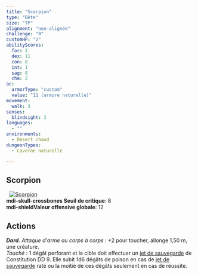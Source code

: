 ```yaml
---
title: "Scorpion"
type: "Bête"
size: "TP"
alignment: "non-alignée"
challenge: "0"
customHP: "2"
abilityScores:
  for: 2
  dex: 11
  con: 8
  int: 1
  sag: 8
  cha: 2
ac:
  armorType: "custom"
  value: "11 (armure naturelle)"
movement:
  walk: 3
senses:
  blindsight: 3
languages:
  - ""
environments:
  - Désert chaud
dungeonTypes:
  - Caverne naturelle

---
```

## Scorpion
&nbsp;
[![Scorpion](https://www.douaratil.fr/illustrations/bete/scorpionm.png)](https://www.douaratil.fr/illustrations/bete/scorpion.jpg)  
**<v-icon>mdi-skull-crossbones</v-icon> Seuil de critique**: 8            
**<v-icon>mdi-shield</v-icon>Valeur offensive globale**: 12   
## Actions
_**Dard**_. _Attaque d'arme au corps à corps_ : +2 pour toucher, allonge 1,50 m, une créature.  
_Touché_ : 1 dégât perforant et la cible doit effectuer un [jet de sauvegarde](/utiliser-les-caracteristiques/#jets-de-sauvegarde) de Constitution DD 9. Elle subit 1d6 dégâts de poison en cas de [jet de sauvegarde](/utiliser-les-caracteristiques/#jets-de-sauvegarde) raté ou la moitié de ces dégâts seulement en cas de réussite.
